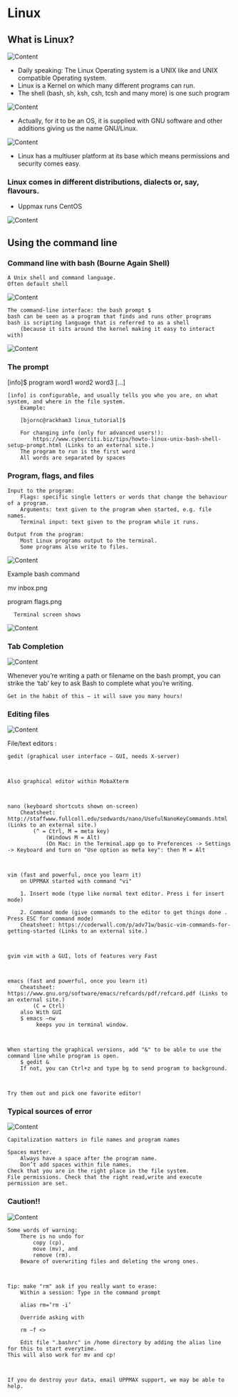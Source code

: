 # Linux
## What is Linux?

![Content](./img/pingvin.png)

- Daily speaking: The Linux Operating system is a UNIX like and UNIX compatible Operating system.
- Linux is a Kernel on which many different programs can run.
- The shell (bash, sh, ksh, csh, tcsh and many more) is one such program
    
![Content](./img/images.jfif)

 

- Actually, for it to be an OS, it is supplied with GNU software and other additions giving us the name GNU/Linux.

 

![Content](./img/gnu.png)

 

- Linux has a multiuser platform at its base which means permissions and security comes easy.

 
### Linux comes in different distributions, dialects or, say, flavours.
- Uppmax runs CentOS

 

![Content](./img/flavours.png)


 
## Using the command line

### Command line with bash (Bourne Again Shell)

    A Unix shell and command language.
    Often default shell

![Content](./img/shell.jpg)

 

 

 

    The command-line interface: the bash prompt $
    bash can be seen as a program that finds and runs other programs
    bash is scripting language that is referred to as a shell
        (because it sits around the kernel making it easy to interact with)

 

![Content](./img/unix_architecture.jpg)

 

 

 

 

 


 
### The prompt

[info]$ program word1 word2 word3 […]

    [info] is configurable, and usually tells you who you are, on what system, and where in the file system.
        Example: 

        [bjornc@rackham3 linux_tutorial]$

        For changing info (only for advanced users!):
            https://www.cyberciti.biz/tips/howto-linux-unix-bash-shell-setup-prompt.html (Links to an external site.)
        The program to run is the first word
        All words are separated by spaces

 
### Program, flags, and files

    Input to the program:
        Flags: specific single letters or words that change the behaviour of a program.
        Arguments: text given to the program when started, e.g. file names.
        Terminal input: text given to the program while it runs.

    Output from the program:
        Most Linux programs output to the terminal.
        Some programs also write to files.

 

![Content](./img/folders.png)

 

 

 

 

 
Example bash command

mv inbox.png

program flags.png

      Terminal screen shows

![Content](./img/screen.png)               

 
### Tab Completion

![Content](./img/tab.png)

 
Whenever you’re writing a path or filename on the bash prompt, you can strike the ‘tab’ key to
ask Bash to complete what you’re writing.

    Get in the habit of this — it will save you many hours!

 
### Editing files

![Content](./img/edit.png)

File/text editors :

    gedit (graphical user interface — GUI, needs X-server)

 

    Also graphical editor within MobaXterm

 

    nano (keyboard shortcuts shown on-screen)
        Cheatsheet: http://staffwww.fullcoll.edu/sedwards/nano/UsefulNanoKeyCommands.html (Links to an external site.)
            (^ = Ctrl, M = meta key)
                (Windows M = Alt)
                (On Mac: in the Terminal.app go to Preferences -> Settings -> Keyboard and turn on "Use option as meta key": then M = Alt

 

    vim (fast and powerful, once you learn it)
        on UPPMAX started with command "vi"

        1. Insert mode (type like normal text editor. Press i for insert mode)

        2. Command mode (give commands to the editor to get things done . Press ESC for command mode)
        Cheatsheet: https://coderwall.com/p/adv71w/basic-vim-commands-for-getting-started (Links to an external site.)

 

    gvim vim with a GUI, lots of features very Fast

 

    emacs (fast and powerful, once you learn it)
        Cheatsheet: https://www.gnu.org/software/emacs/refcards/pdf/refcard.pdf (Links to an external site.)
            (C = Ctrl)
        also With GUI
        $ emacs –nw
             keeps you in terminal window.

 

    When starting the graphical versions, add "&" to be able to use the command line while program is open.
        $ gedit &
        If not, you can Ctrl+z and type bg to send program to background.

 

    Try them out and pick one favorite editor!

 
### Typical sources of error

![Content](./img/cross.png)

    Capitalization matters in file names and program names

    Spaces matter.
        Always have a space after the program name.
        Don’t add spaces within file names.
    Check that you are in the right place in the file system.
    File permissions. Check that the right read,write and execute permission are set.

 
### Caution!!

![Content](./img/caution.png)

 

    Some words of warning:
        There is no undo for
            copy (cp),
            move (mv), and
            remove (rm).
        Beware of overwriting files and deleting the wrong ones.

 

    Tip: make "rm" ask if you really want to erase:
        Within a session: Type in the command prompt

        alias rm=‘rm -i’

        Override asking with 

        rm –f <>

        Edit file ".bashrc" in /home directory by adding the alias line for this to start everytime.
    This will also work for mv and cp!

 

    If you do destroy your data, email UPPMAX support, we may be able to help.

